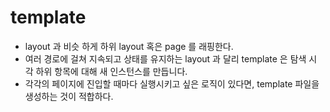 # template

- layout 과 비슷 하게 하위 layout 혹은 page 를 래핑한다.
- 여러 경로에 걸쳐 지속되고 상태를 유지하는 layout 과 달리 template 은 탐색 시 각 하위 항목에 대해 새 인스턴스를 만듭니다.
- 각각의 페이지에 진입할 때마다 실행시키고 싶은 로직이 있다면, template 파일을 생성하는 것이 적합하다.
